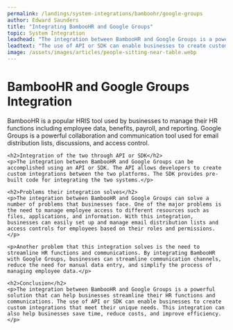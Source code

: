 ```yaml
---
permalink: /landings/system-integrations/bamboohr/google-groups
author: Edward Saunders
title: "Integrating BambooHR and Google Groups"
topic: System Integration
leadhead: "The integration between BambooHR and Google Groups is a powerful solution that can help businesses streamline their HR functions and communications"
leadtext: "The use of API or SDK can enable businesses to create custom integrations that meet their unique needs. This integration can also help businesses save time, reduce costs, and improve efficiency."
image: /assets/images/articles/people-sitting-near-table.webp
---
```

<div class="arttext">	<h1>BambooHR and Google Groups Integration</h1>
	<p>BambooHR is a popular HRIS tool used by businesses to manage their HR functions including employee data, benefits, payroll, and reporting. Google Groups is a powerful collaboration and communication tool used for email distribution lists, discussions, and access control. </p>

	<h2>Integration of the two through API or SDK</h2>
	<p>The integration between BambooHR and Google Groups can be accomplished using an API or SDK. The API allows developers to create custom integrations between the two platforms. The SDK provides pre-built code for integrating the two systems.</p>

	<h2>Problems their integration solves</h2>
	<p>The integration between BambooHR and Google Groups can solve a number of problems that businesses face. One of the major problems is the need to manage employee access to different resources such as files, applications, and information. With this integration, businesses can easily set up and manage email distribution lists and access controls for employees based on their roles and permissions.</p>

	<p>Another problem that this integration solves is the need to streamline HR functions and communications. By integrating BambooHR with Google Groups, businesses can streamline communication channels, reduce the need for manual data entry, and simplify the process of managing employee data.</p>

	<h2>Conclusion</h2>
	<p>The integration between BambooHR and Google Groups is a powerful solution that can help businesses streamline their HR functions and communications. The use of API or SDK can enable businesses to create custom integrations that meet their unique needs. This integration can also help businesses save time, reduce costs, and improve efficiency.</p>
</div>